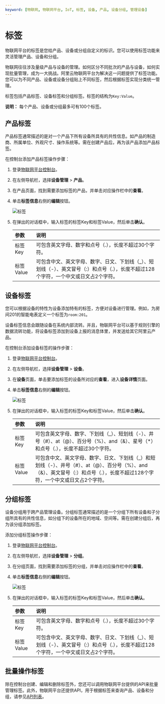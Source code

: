 ```yaml
---
keyword: [物联网, 物联网平台, IoT, 标签, 设备, 产品, 设备分组, 管理设备]
---
```


# 标签

物联网平台的标签是您给产品、设备或分组自定义的标识。您可以使用标签功能来灵活管理产品、设备和分组。

物联网往往涉及量级产品与设备的管理。如何区分不同批次的产品与设备，如何实现批量管理，成为一大挑战。阿里云物联网平台为解决这一问题提供了标签功能。您可以为不同产品、设备或设备分组贴上不同标签，然后根据标签实现分类统一管理。

标签包括产品标签、设备标签和分组标签。标签的结构为`Key:Value`。

**说明：** 每个产品、设备或分组最多可有100个标签。

## 产品标签

产品标签通常描述的是对一个产品下所有设备所具有的共性信息。如产品的制造商、所属单位、外观尺寸、操作系统等。需在创建产品后，再为该产品添加产品标签。

在控制台添加产品标签操作步骤：

1.  登录[物联网平台控制台](https://iot.console.aliyun.com/)。

2.  在左侧导航栏，选择**设备管理** \> **产品**。

3.  在产品页面，找到需要添加标签的产品，并单击对应操作栏中的**查看**。

4.  单击**标签信息**右侧的**编辑**按钮。

    ![标签](https://static-aliyun-doc.oss-cn-hangzhou.aliyuncs.com/assets/img/zh-CN/5286549951/p2847.png)

5.  在弹出的对话框中，输入标签的标签Key和标签Value，然后单击**确认**。

    |参数|说明|
    |:-|:-|
    |标签Key|可包含英文字母、数字和点号（.），长度不超过30个字符。|
    |标签Value|可包含中文、英文字母、数字、日文、下划线（\_）、短划线（-）、英文冒号（:）和点号（.），长度不超过128个字符，一个中文或日文占2个字符。|


## 设备标签

您可以根据设备的特性为设备添加特有的标签，方便对设备进行管理。例如，为房间201的智能电表定义一个标签为`room:201`。

设备标签信息会跟随设备在系统内部流转。并且，物联网平台可以基于规则引擎的数据流转功能，将设备标签添加到设备上报的消息体里，并发送给其它阿里云产品。

在控制台添加设备标签的操作步骤：

1.  登录[物联网平台控制台](https://iot.console.aliyun.com/)。

2.  在左侧导航栏，选择**设备管理** \> **设备**。

3.  在**设备**页面，单击要添加标签的设备所对应的**查看**，进入**设备详情**页面。

4.  单击**标签信息**右侧的**编辑**按钮。

    ![标签](https://static-aliyun-doc.oss-cn-hangzhou.aliyuncs.com/assets/img/zh-CN/5286549951/p2849.png)

5.  在弹出的对话框中，输入标签的标签Key和标签Value，然后单击**确认**。

    |参数|说明|
    |:-|:-|
    |标签Key|可包含英文字母、数字、下划线（\_）、短划线（-）、井号（\#）、at（@）、百分号（%）、and（&）、星号（\*）和点号（.），长度不超过30个字符。|
    |标签Value|可包含中文、英文字母、数字、日文、下划线（\_）和短划线（-）、井号（\#）、at（@）、百分号（%）、and（&）、英文冒号（:）和点号（.），长度不超过128个字符，一个中文或日文占2个字符。|


## 分组标签

设备分组用于跨产品管理设备。分组标签通常描述的是一个分组下所有设备和子分组所具有的共性信息，如分组下的设备所在的地域、空间等。需在创建分组后，再为该分组添加标签。

添加分组标签操作步骤：

1.  登录[物联网平台控制台](https://iot.console.aliyun.com/)。

2.  在左侧导航栏，选择**设备管理** \> **分组**。

3.  在分组页面，找到需要添加标签的分组，并单击对应操作栏中的**查看**。

4.  单击**标签信息**右侧的**编辑**按钮。

    ![标签](https://static-aliyun-doc.oss-cn-hangzhou.aliyuncs.com/assets/img/zh-CN/5286549951/p32634.png)

5.  在弹出的对话框中，输入标签的标签Key和标签Value，然后单击**确认**。

    |参数|说明|
    |:-|:-|
    |标签Key|可包含英文字母、数字和点号（.），长度不超过30个字符。|
    |标签Value|可包含中文、英文字母、数字、日文、下划线（\_）、短划线（-）、英文冒号（:）和点号（.），长度不超过128个字符，一个中文或日文占2个字符。|


## 批量操作标签

除在控制台创建、编辑和删除标签外，您还可以调用物联网平台提供的API来批量管理标签。此外，物联网平台还提供API，用于根据标签来查询产品、设备和分组，请参见[API列表](/intl.zh-CN/云端开发指南/云端API参考/API列表.md)。

